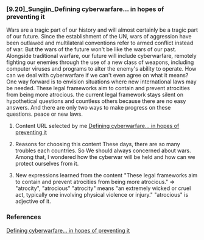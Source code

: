 ### [9.20]_Sungjin_Defining cyberwarfare... in hopes of preventing it

Wars are a tragic part of our history and will almost certainly be a tragic part of our future. Since the establishment of the UN, wars of aggression have been outlawed and multilateral conventions refer to armed conflict instead of war. But the wars of the future won't be like the wars of our past. Alongside traditional warfare, our future will include cyberwarfare, remotely fighting our enemies through the use of a new class of weapons, including computer viruses and programs to alter the enemy's ability to operate. How can we deal with cyberwarfare if we can't even agree on what it means? One way forward is to envision situations where new international laws may be needed. These legal frameworks aim to contain and prevent atrocities from being more atrocious. the current legal framework stays silent on hypothetical questions and countless others because there are no easy answers. And there are only two ways to make progress on these questions. peace or new laws. 

1. Content URL selected by me
[Defining cyberwarfare... in hopes of preventing it](https://www.ted.com/talks/daniel_garrie_defining_cyberwarfare_in_hopes_of_preventing_it)

2. Reasons for choosing this content
These days, there are so many troubles each countries. So We should always concerned about wars. Among that, I wondered how the cyberwar will be held and how can we protect ourselves from it.

3. New expressions learned from the content
"These legal frameworks aim to contain and prevent atrocities from being more atrocious." => "atrocity", "atrocious" 
"atrocity" means "an extremely wicked or cruel act, typically one involving physical violence or injury." "atrocious" is adjective of it.

### References
[Defining cyberwarfare... in hopes of preventing it](https://www.ted.com/talks/daniel_garrie_defining_cyberwarfare_in_hopes_of_preventing_it)
